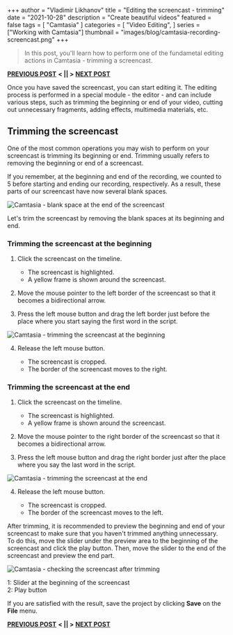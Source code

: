 +++
author = "Vladimir Likhanov"
title = "Editing the screencast - trimming"
date = "2021-10-28"
description = "Create beautiful videos"
featured = false
tags = [
    "Camtasia"
]
categories = [
    "Video Editing",
]
series = ["Working with Camtasia"]
thumbnail = "images/blog/camtasia-recording-screencast.png"
+++

> In this post, you'll learn how to perform one of the fundametal editing actions in Camtasia - trimming a screencast.

[**PREVIOUS POST**](/post/camtasia-creating-and-saving-project/) **< || >** [**NEXT POST**](/post/camtasia-editing-screencast-deleting-fragment/)

Once you have saved the screencast, you can start editing it. The editing process is performed in a special module - the editor - and
can include various steps, such as trimming the beginning or end of your video, cutting out unnecessary fragments, adding effects,
multimedia materials, etc.

## Trimming the screencast

One of the most common operations you may wish to perform on your screencast is trimming its beginning or end. Trimming usually refers
to removing the beginning or end of a screencast.

If you remember, at the beginning and end of the recording, we counted to 5 before starting and ending our recording, respectively.
As a result, these parts of our screencast have now several blank spaces.

![Camtasia - blank space at the end of the screencast](/images/blog/camtasia-empty-space-at-screencast-end.png)

Let's trim the screencast by removing the blank spaces at its beginning and end.

### Trimming the screencast at the beginning

1. Click the screencast on the timeline.

    * The screencast is highlighted.
    * A yellow frame is shown around the screencast.

2. Move the mouse pointer to the left border of the screencast so that it becomes a bidirectional arrow.

3. Press the left mouse button and drag the left border just before the place where you start saying the first word in the script.

![Camtasia - trimming the screencast at the beginning](/images/blog/camtasia-cropping-at-beginning.png)

4. Release the left mouse button.

    * The screencast is cropped.
    * The border of the screencast moves to the right.

### Trimming the screencast at the end

1. Click the screencast on the timeline.

    * The screencast is highlighted.
    * A yellow frame is shown around the screencast.

2.	Move the mouse pointer to the right border of the screencast so that it becomes a bidirectional arrow.

3. Press the left mouse button and drag the right border just after the place where you say the last word in the script.

![Camtasia - trimming the screencast at the end](/images/blog/camtasia-cropping-at-end.png)

4. Release the left mouse button.

    * The screencast is cropped.
    * The border of the screencast moves to the left.

After trimming, it is recommended to preview the beginning and end of your screencast to make sure that you
haven't trimmed anything unnecessary. To do this, move the slider under the preview area to the beginning of
the screencast and click the play button. Then, move the slider to the end of the screencast and preview the end
part.

![Camtasia - checking the screencast after trimming](/images/blog/camtasia-checking-screencast-after-cropping.png)

1: Slider at the beginning of the screencast<br />
2: Play button

If you are satisfied with the result, save the project by clicking **Save** on the **File** menu.

[**PREVIOUS POST**](/post/camtasia-creating-and-saving-project/) **< || >** [**NEXT POST**](/post/camtasia-editing-screencast-deleting-fragment/)